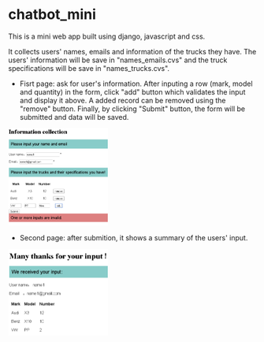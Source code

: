 # chatbot_mini
This is a mini web app built using django, javascript and css. 

It collects users' names, emails and information of the trucks they have. The users' information will be save in "names_emails.cvs" and the truck specifications will be save in "names_trucks.cvs".

* Fisrt page: ask for user's information. After inputing a row (mark, model and quantity) in the form, click "add" button which validates the input and display it above. A added record can be removed using the "remove" button. Finally, by clicking "Submit" button, the form will be submitted and data will be saved.
<img src="https://github.com/jh-xu/chatbot_mini/blob/master/chatbot_mini/input_info.png" width=40% />

* Second page: after submition, it shows a summary of the users' input.
<img src="https://github.com/jh-xu/chatbot_mini/blob/master/chatbot_mini/submit.png" width=40% />
